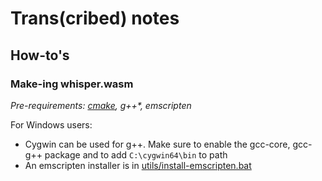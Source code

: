 # Trans(cribed) notes



## How-to's
### Make-ing whisper.wasm

*Pre-requirements: [cmake](https://cmake.org/download/#latest), g++\*, emscripten*

For Windows users:
- Cygwin can be used for g++. Make sure to enable the gcc-core, gcc-g++ package and to add `C:\cygwin64\bin` to path
- An emscripten installer is in [utils/install-emscripten.bat](utils/install-emscripten.bat)

```bash

```